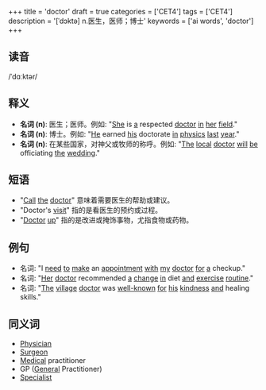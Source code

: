 +++
title = 'doctor'
draft = true
categories = ['CET4']
tags = ['CET4']
description = '[ˈdɔktə] n.医生，医师；博士'
keywords = ['ai words', 'doctor']
+++

## 读音
/ˈdɑːktər/

## 释义
- **名词 (n)**: 医生；医师。例如: "[She](/zh/post/she/) is [a](/zh/post/a/) respected [doctor](/zh/post/doctor/) [in](/zh/post/in/) [her](/zh/post/her/) [field](/zh/post/field/)."
- **名词 (n)**: 博士。例如: "[He](/zh/post/he/) earned [his](/zh/post/his/) doctorate [in](/zh/post/in/) [physics](/zh/post/physics/) [last](/zh/post/last/) [year](/zh/post/year/)."
- **名词 (n)**: 在某些国家，对神父或牧师的称呼。例如: "[The](/zh/post/the/) [local](/zh/post/local/) [doctor](/zh/post/doctor/) [will](/zh/post/will/) [be](/zh/post/be/) officiating [the](/zh/post/the/) [wedding](/zh/post/wedding/)."

## 短语
- "[Call](/zh/post/call/) [the](/zh/post/the/) [doctor](/zh/post/doctor/)" 意味着需要医生的帮助或建议。
- "Doctor's [visit](/zh/post/visit/)" 指的是看医生的预约或过程。
- "[Doctor](/zh/post/doctor/) [up](/zh/post/up/)" 指的是改进或掩饰事物，尤指食物或药物。

## 例句
- 名词: "I [need](/zh/post/need/) [to](/zh/post/to/) [make](/zh/post/make/) an [appointment](/zh/post/appointment/) [with](/zh/post/with/) [my](/zh/post/my/) [doctor](/zh/post/doctor/) [for](/zh/post/for/) [a](/zh/post/a/) checkup."
- 名词: "[Her](/zh/post/her/) [doctor](/zh/post/doctor/) recommended [a](/zh/post/a/) [change](/zh/post/change/) [in](/zh/post/in/) diet [and](/zh/post/and/) [exercise](/zh/post/exercise/) [routine](/zh/post/routine/)."
- 名词: "[The](/zh/post/the/) [village](/zh/post/village/) [doctor](/zh/post/doctor/) was [well-known](/zh/post/well-known/) [for](/zh/post/for/) [his](/zh/post/his/) [kindness](/zh/post/kindness/) [and](/zh/post/and/) healing skills."

## 同义词
- [Physician](/zh/post/physician/)
- [Surgeon](/zh/post/surgeon/)
- [Medical](/zh/post/medical/) practitioner
- GP ([General](/zh/post/general/) Practitioner)
- [Specialist](/zh/post/specialist/)
